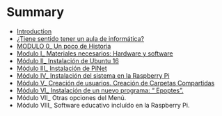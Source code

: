 # Summary

* [Introduction](README.md)
* [¿Tiene sentido tener un aula de informática?](no_te_gastes_mucho_dinero.md)
* [MODULO 0\_ Un poco de Historia](un-poco-de-historia.md)
* [Modulo I\_ Materiales necesarios: Hardware y software](chapter1.md)
* [Módulo II\_ Instalación de Ubuntu 16](instalacion-de-ubuntu.md)
* [Módulo III\_ Instalación de PiNet ](modulo-iiiinstalaci-o-n-de-pinet.md)
* [Módulo IV\_ Instalación del sistema en la Raspberry Pi](modulo-ivinstalaci-o-n-del-sistema-en-la-raspberry-pi.md)
* [Módulo V\_ Creación de usuarios. Creación de Carpetas Compartidas](modulo-vcreaci-o-n-de-usuarios-recursos-y-materiales-compartidos-en-el-sistema.md)
* [Módulo VI\_ Instalación de un nuevo programa: “ Epoptes”.](modulo-viinstalaci-o-n-de-un-nuevo-programa-epoptes.md)
* Módulo VII\_ Otras opciones del Menú.
* Módulo VIII\_ Software educativo incluído en la Raspberry Pi.

